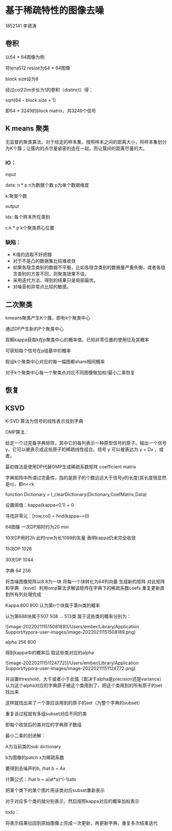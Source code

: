 # 基于稀疏特性的图像去噪

1852141 李德涛

## 卷积

以64 * 64图像为例

将lena512 resize为64 * 64图像

block size设为8

经过col22im步长为1的卷积（distinct）得：

sqrt(64 - block size + 1)

即64 * 3249的block matrix，共3249个信号

## K means 聚类

无监督的聚类算法，对于给定的样本集，按照样本之间的距离大小，将样本集划分为K个簇；让簇内的点尽量紧密的连在一起，而让簇间的距离尽量的大。

### IO：

input

data: n * p n为数据个数 p为单个数据维度 

k:聚类个数

output

idx: 每个样本所在类别 

c:k * p k个聚类质心位置

### 缺陷：

* K值的选取不好把握
* 对于不是凸的数据集比较难收敛
* 如果各隐含类别的数据不平衡，比如各隐含类别的数据量严重失衡，或者各隐含类别的方差不同，则聚类效果不佳。
* 采用迭代方法，得到的结果只是局部最优。
* 对噪音和异常点比较的敏感。

## 二次聚类

kmeans聚类产生K个簇，即有k个聚类中心

通过DP产生新的P个聚类中心

观察kappa获取k在p聚类中心的概率值，已知非零位置的使用位及其概率

可获知每个信号在p组基中的概率

假设k个聚类中心对应的每一幅图都share相同概率

对于k个聚类中心每一个聚类点对应不同图像做加权/最小二乘恢复

## 恢复

## KSVD

K-SVD 算法为信号的线性表示找到字典

OMP算法：

给定一个过完备字典矩阵，其中它的每列表示一种原型信号的原子。输出一个信号y，它可以被表示成这些原子的稀疏线性组合。信号 y 可以被表达为 y = Dx ，或者。 

最初做法是使用DP代替OMP生成稀疏系数矩阵 coefficient matrix

字典矩阵中所谓过完备性，指的是原子的个数远远大于信号y的长度(其长度很显然是n)，即n<<k

function Dictionary = I_clearDictionary(Dictionary,CoefMatrix,Data)



设置阈值：kappa(kappa<0.1) = 0

寻找非零元：[row,col] = find(kappa~=0)

64图像 一次DP用时约为20 min

10次DP用时2h 此时row为长1099的矢量 表明kappa仍未完全收敛

15次DP 1026

30次DP 1044



字典 64 256 

将含噪图像矩阵以8 8为一块 将每一个块转化为64列向量 生成新的矩阵 对此矩阵和字典 （ksvd）利用omp算法求解该矩阵在字典下的稀疏系数coefs 重复更新直到所有列处理完成

Kappa 800 800 认为第n个块属于第m类的概率

认为第688块属于507 508 ... 513类 属于这些类的概率分别为：

![image-20220211151508189](/Users/ember/Library/Application Support/typora-user-images/image-20220211151508189.png)

alpha 256 800

得到kappa中的概率后 取这些类对应的alpha

![image-20220211151124772](/Users/ember/Library/Application Support/typora-user-images/image-20220211151124772.png)

并设置threshold，大于或者小于此值（取决于alpha是precision还是variance）认为这个alpha对应的字典原子被这个类用到了，把这个类用到的所有原子的set找出来

这样就找出来了一个类应该用到的原子的set（为整个字典的subset）

重复该过程就有多组subset对应不同的类

即每个收敛后的类对应的字典原子数组



最小二乘的封闭解：

A为当前类的sub dictionary

b为图像的patch x为稀疏系数

要得到去噪声的b, /hat b = Ax

计算公式：/hat b = a(at*a)^(-1)atb



把某个类下的某个图片用该类对应subset重新表示

对于对应多个类的就分别表示，然后按照kappa对应的概率加权表示



todo：

将表示结果拉回到原始图像上完成一次更新，再更新字典，重复多次结束迭代
